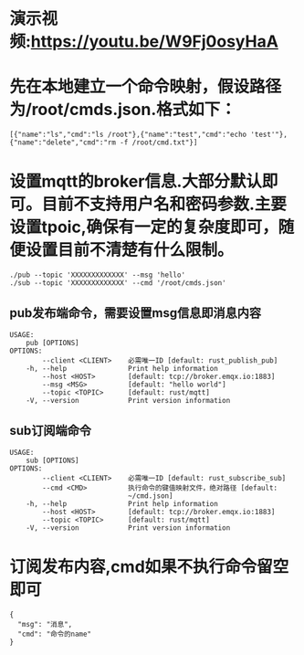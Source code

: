 # 演示视频:https://youtu.be/W9Fj0osyHaA
# 先在本地建立一个命令映射，假设路径为/root/cmds.json.格式如下：
```
[{"name":"ls","cmd":"ls /root"},{"name":"test","cmd":"echo 'test'"},{"name":"delete","cmd":"rm -f /root/cmd.txt"}]
```
# 设置mqtt的broker信息.大部分默认即可。目前不支持用户名和密码参数.主要设置tpoic,确保有一定的复杂度即可，随便设置目前不清楚有什么限制。

```
./pub --topic 'XXXXXXXXXXXXX' --msg 'hello'
./sub --topic 'XXXXXXXXXXXXX' --cmd '/root/cmds.json'
```
## pub发布端命令，需要设置msg信息即消息内容
```
USAGE:
    pub [OPTIONS]
OPTIONS:
        --client <CLIENT>    必需唯一ID [default: rust_publish_pub]
    -h, --help               Print help information
        --host <HOST>        [default: tcp://broker.emqx.io:1883]
        --msg <MSG>          [default: "hello world"]
        --topic <TOPIC>      [default: rust/mqtt]
    -V, --version            Print version information
```

## sub订阅端命令
```
USAGE:
    sub [OPTIONS]
OPTIONS:
        --client <CLIENT>    必需唯一ID [default: rust_subscribe_sub]
        --cmd <CMD>          执行命令的键值映射文件，绝对路径 [default:
                             ~/cmd.json]
    -h, --help               Print help information
        --host <HOST>        [default: tcp://broker.emqx.io:1883]
        --topic <TOPIC>      [default: rust/mqtt]
    -V, --version            Print version information
```
# 订阅发布内容,cmd如果不执行命令留空即可
```
{
  "msg": "消息",
  "cmd": "命令的name"
}
```
